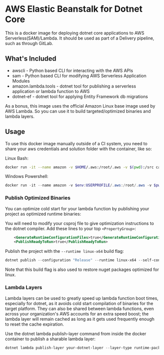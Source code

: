 # AWS Elastic Beanstalk for Dotnet Core

This is a docker image for deploying dotnet core applications to AWS Serverless(SAM)/Lambda. It should be used as part of a Delivery pipeline, such as through GitLab.

## What's Included

* awscli - Python based CLI for interacting with the AWS APIs
* sam - Python based CLI for modifying AWS Serverless Application Modules
* amazon.lambda.tools - dotnet tool for publishing a serverless application or lambda function to AWS
* dotnet-ef - dotnet tool for applying Entity Framework db migrations

As a bonus, this image uses the official Amazon Linux base image used by AWS Lambda. So you can use it to build targeted/optimized binaries and lambda layers.

## Usage

To use this docker image manually outside of a CI system, you need to share your aws credentials and solution folder with the container, like so:

Linux Bash:

```bash
docker run -it --name amazon -v $HOME/.aws:/root/.aws -v $(pwd):/src carlin/aws-serverless-dotnet-deploy bash
```

Windows Powershell:

```powershell
docker run -it --name amazon -v $env:USERPROFILE/.aws:/root/.aws -v $pwd/:/src carlin/aws-serverless-dotnet-deploy bash
```

### Publish Optimized Binaries

You can optimize cold start for your lambda function by publishing your project as optimized runtime binaries:

You will need to modify your csproj file to give optimization instructions to the dotnet compiler. Add these lines to your top `<PropertyGroup>`:

```xml
    <GenerateRuntimeConfigurationFiles>true</GenerateRuntimeConfigurationFiles>
    <PublishReadyToRun>true</PublishReadyToRun>
```

Publish the project with the `--runtime linux-x64` build flag:  

```powershell
dotnet publish --configuration "Release" --runtime linux-x64 --self-contained false
```

Note that this build flag is also used to restore nuget packages optimized for linux.

### Lambda Layers

Lambda layers can be used to greatly speed up lambda function boot times, especially for dotnet, as it avoids cold start compilation of binaries for the target platform. They can also be shared between lambda functions, even across your organization's AWS accounts for an extra speed boost; the lambda layer will remain cached as long as it gets used frequently enough to reset the cache expiration.

Use the dotnet lambda publish-layer command from inside the docker container to publish a sharable lambda layer:

```powershell
dotnet lambda publish-layer your-dotnet-layer --layer-type runtime-package-store --s3-bucket arn:aws:s3:::your-bucket --enable-package-optimization true
```
